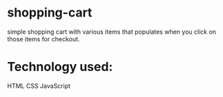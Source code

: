 # shopping-cart
simple shopping cart with various items that populates when you click on those items for checkout.
# Technology used:
HTML
CSS
JavaScript
